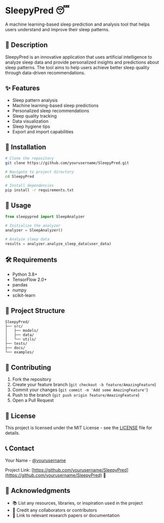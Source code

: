 # SleepyPred 😴

A machine learning-based sleep prediction and analysis tool that helps users understand and improve their sleep patterns.

## 📝 Description

SleepyPred is an innovative application that uses artificial intelligence to analyze sleep data and provide personalized insights and predictions about sleep patterns. The tool aims to help users achieve better sleep quality through data-driven recommendations.

## ✨ Features

- Sleep pattern analysis
- Machine learning-based sleep predictions
- Personalized sleep recommendations
- Sleep quality tracking
- Data visualization
- Sleep hygiene tips
- Export and import capabilities

## 🚀 Installation

```bash
# Clone the repository
git clone https://github.com/yourusername/SleepyPred.git

# Navigate to project directory
cd SleepyPred

# Install dependencies
pip install -r requirements.txt
```

## 📖 Usage

```python
from sleepypred import SleepAnalyzer

# Initialize the analyzer
analyzer = SleepAnalyzer()

# Analyze sleep data
results = analyzer.analyze_sleep_data(user_data)
```

## 🛠️ Requirements

- Python 3.8+
- TensorFlow 2.0+
- pandas
- numpy
- scikit-learn

## 📁 Project Structure

```
SleepyPred/
├── src/
│   ├── models/
│   ├── data/
│   └── utils/
├── tests/
├── docs/
└── examples/
```

## 🤝 Contributing

1. Fork the repository
2. Create your feature branch (`git checkout -b feature/AmazingFeature`)
3. Commit your changes (`git commit -m 'Add some AmazingFeature'`)
4. Push to the branch (`git push origin feature/AmazingFeature`)
5. Open a Pull Request

## 📄 License

This project is licensed under the MIT License - see the [LICENSE](LICENSE) file for details.

## 📞 Contact

Your Name - [@yourusername](https://twitter.com/yourusername)

Project Link: [https://github.com/yourusername/SleepyPred](https://github.com/yourusername/SleepyPred) 🔗

## 🙏 Acknowledgments

- 📚 List any resources, libraries, or inspiration used in the project
- 👥 Credit any collaborators or contributors
- 📑 Link to relevant research papers or documentation
